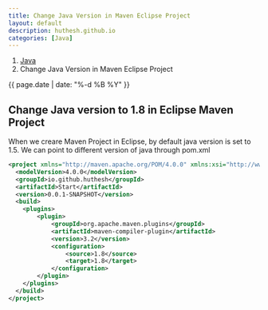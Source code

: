 ```yaml
---
title: Change Java Version in Maven Eclipse Project
layout: default
description: huthesh.github.io
categories: [Java]
---
```

<ol class="breadcrumb">
  <li><a href="/Java">Java</a></li>
  <li class="active">Change Java Version in Maven Eclipse Project</li>
</ol>

<div>
        {{ page.date | date: "%-d %B %Y" }}
</div>

## Change Java version to 1.8 in Eclipse Maven Project

When we creare Maven Project in Eclipse, by default java version is set to 1.5. We can point to different version of java through pom.xml

```xml
<project xmlns="http://maven.apache.org/POM/4.0.0" xmlns:xsi="http://www.w3.org/2001/XMLSchema-instance" xsi:schemaLocation="http://maven.apache.org/POM/4.0.0 http://maven.apache.org/xsd/maven-4.0.0.xsd">
  <modelVersion>4.0.0</modelVersion>
  <groupId>io.github.huthesh</groupId>
  <artifactId>Start</artifactId>
  <version>0.0.1-SNAPSHOT</version>
  <build>
  	<plugins>
  		<plugin>
  			<groupId>org.apache.maven.plugins</groupId>
  			<artifactId>maven-compiler-plugin</artifactId>
  			<version>3.2</version>
  			<configuration>
  				<source>1.8</source>
  				<target>1.8</target>
  			</configuration>
  		</plugin>
  	</plugins>
  </build>
</project>
```